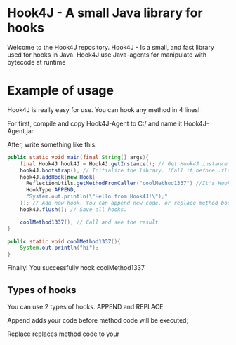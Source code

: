 # Hook4J - A small Java library for hooks

Welcome to the Hook4J repository. Hook4J - Is a small, and fast library used for hooks in Java.
Hook4J use Java-agents for manipulate with bytecode at runtime


# Example of usage

Hook4J is really easy for use. You can hook any method in 4 lines!

For first, compile and copy Hook4J-Agent to C:/ and name it Hook4J-Agent.jar

After, write something like this:

```java
public static void main(final String[] args){
	final Hook4J hook4J = Hook4J.getInstance(); // Get Hook4J instance
	hook4J.bootstrap(); // Initialize the library. (Call it before .flush() method)
	hook4J.addHook(new Hook(  
	  ReflectionUtils.getMethodFromCaller("coolMethod1337") //It's Hook4J util,  
	  HookType.APPEND,  
	  "System.out.println(\"Hello from Hook4J!\");"  
	)); // Add new hook. You can append new code, or replace method body
	hook4J.flush(); // Save all hooks.

	coolMethod1337(); // Call and see the result
}

public static void coolMethod1337(){
	System.out.println("hi");
}
```
Finally! You successfully hook coolMethod1337

## Types of hooks

You can use 2 types of hooks. APPEND and REPLACE

Append adds your code before method code will be executed;

Replace replaces method code to your
